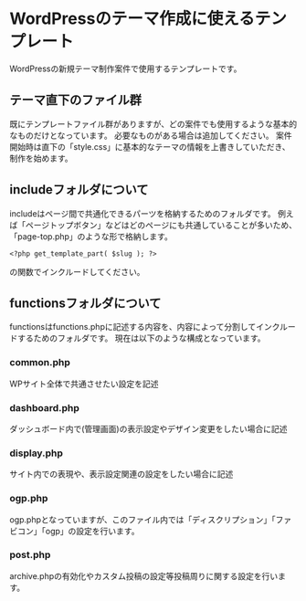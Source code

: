# WordPressのテーマ作成に使えるテンプレート
WordPressの新規テーマ制作案件で使用するテンプレートです。

## テーマ直下のファイル群
既にテンプレートファイル群がありますが、どの案件でも使用するような基本的なものだけとなっています。
必要なものがある場合は追加してください。
案件開始時は直下の「style.css」に基本的なテーマの情報を上書きしていただき、制作を始めます。

## includeフォルダについて
includeはページ間で共通化できるパーツを格納するためのフォルダです。
例えば「ページトップボタン」などはどのページにも共通していることが多いため、「page-top.php」のような形で格納します。
```
<?php get_template_part( $slug ); ?>
```
の関数でインクルードしてください。

## functionsフォルダについて
functionsはfunctions.phpに記述する内容を、内容によって分割してインクルードするためのフォルダです。
現在は以下のような構成となっています。

### common.php
WPサイト全体で共通させたい設定を記述

### dashboard.php
ダッシュボード内で(管理画面)の表示設定やデザイン変更をしたい場合に記述

### display.php
サイト内での表現や、表示設定関連の設定をしたい場合に記述

### ogp.php
ogp.phpとなっていますが、このファイル内では「ディスクリプション」「ファビコン」「ogp」の設定を行います。

### post.php
archive.phpの有効化やカスタム投稿の設定等投稿周りに関する設定を行います。

